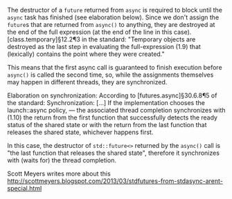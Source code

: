 The destructor of a `future` returned from `async` is required to block until the `async` task has finished (see elaboration below). Since we don't assign the `future`s that are returned from `async()` to anything, they are destroyed at the end of the full expression (at the end of the line in this case). [class.temporary]§12.2¶3 in the standard: "Temporary objects are destroyed as the last step in evaluating the full-expression (1.9) that (lexically) contains the point where they were created."

This means that the first async call is guaranteed to finish execution before `async()` is called the second time, so, while the assignments themselves may happen in different threads, they are synchronized.

Elaboration on synchronization:
According to [futures.async]§30.6.8¶5 of the standard:
Synchronization:
[...]
If the implementation chooses the launch::async policy,
— the associated thread completion synchronizes with (1.10) the return from the first function that successfully detects the ready status of the shared state or with the return from the last function that releases the shared state, whichever happens first.

In this case, the destructor of `std::future<>` returned by the `async()` call is "the last function that releases the shared state", therefore it synchronizes with (waits for) the thread completion.

Scott Meyers writes more about this <http://scottmeyers.blogspot.com/2013/03/stdfutures-from-stdasync-arent-special.html>